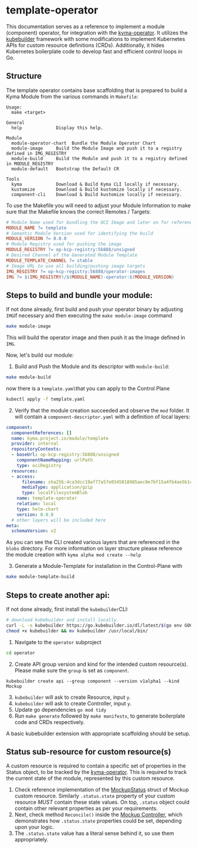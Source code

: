 # template-operator

This documentation serves as a reference to implement a module (component) operator, for integration with the [kyma-operator](https://github.com/kyma-project/kyma-operator/tree/main/operator).
It utilizes the [kubebuilder](https://book.kubebuilder.io/) framework with some modifications to implement Kubernetes APIs for custom resource definitions (CRDs). 
Additionally, it hides Kubernetes boilerplate code to develop fast and efficient control loops in Go.

## Structure

The template operator contains base scaffolding that is prepared to build a Kyma Module from the various commands in `Makefile`:

```
Usage:
  make <target>

General
  help             Display this help.

Module
  module-operator-chart  Bundle the Module Operator Chart
  module-image     Build the Module Image and push it to a registry defined in IMG_REGISTRY
  module-build     Build the Module and push it to a registry defined in MODULE_REGISTRY
  module-default   Bootstrap the Default CR

Tools
  kyma             Download & Build Kyma CLI locally if necessary.
  kustomize        Download & Build kustomize locally if necessary.
  component-cli    Download & Build kustomize locally if necessary.
```

To use the Makefile you will need to adjust your Module Information to make sure that the Makefile knows the correct Remotes / Targets:

```makefile
# Module Name used for bundling the OCI Image and later on for referencing in the Kyma Modules
MODULE_NAME ?= template
# Semantic Module Version used for identifying the build
MODULE_VERSION ?= 0.0.0
# Module Registry used for pushing the image
MODULE_REGISTRY ?= op-kcp-registry:56888/unsigned
# Desired Channel of the Generated Module Template
MODULE_TEMPLATE_CHANNEL ?= stable
# Image URL to use all building/pushing image targets
IMG_REGISTRY ?= op-kcp-registry:56888/operator-images
IMG ?= $(IMG_REGISTRY)/$(MODULE_NAME)-operator:$(MODULE_VERSION)
```

## Steps to build and bundle your module:

If not done already, first build and push your operator binary by adjusting `IMG`if necessary and then executing the `make module-image` command

```sh
make module-image
```

This will build the operator image and then push it as the Image defined in `IMG`.

Now, let's build our module:

1. Build and Push the Module and its descriptor with `module-build`:

```sh
make module-build
```

now there is a `template.yaml`that you can apply to the Control Plane

```sh
kubectl apply -f template.yaml
```

2. Verify that the module creation succeeded and observe the `mod` folder. It will contain a `component-descriptor.yaml` with a definition of local layers:

```yaml
component:
  componentReferences: []
  name: kyma.project.io/module/template
  provider: internal
  repositoryContexts:
  - baseUrl: op-kcp-registry:56888/unsigned
    componentNameMapping: urlPath
    type: ociRegistry
  resources:
  - access:
      filename: sha256:4ca3dcc19af77a57e0345018985aec0e7bf15a4fb4ae5b1c5392b45ea013c59a
      mediaType: application/gzip
      type: localFilesystemBlob
    name: template-operator
    relation: local
    type: helm-chart
    version: 0.0.0
  # other layers will be included here
meta:
  schemaVersion: v2
```

As you can see the CLI created various layers that are referenced in the `blobs` directory. For more information on layer structure please reference the module creation with `kyma alpha mod create --help`

3. Generate a Module-Template for installation in the Control-Plane with

```sh
make module-template-build
```

## Steps to create another api:

If not done already, first install the `kubebuilder`CLI:

```bash
# download kubebuilder and install locally.
curl -L -o kubebuilder https://go.kubebuilder.io/dl/latest/$(go env GOOS)/$(go env GOARCH)
chmod +x kubebuilder && mv kubebuilder /usr/local/bin/
```

1. Navigate to the `operator` subproject

```sh
cd operator
```

2. Create API group version and kind for the intended custom resource(s). Please make sure the `group` is set as `component`.

```
kubebuilder create api --group component --version v1alpha1 --kind Mockup
```

3. `kubebuilder` will ask to create Resource, input `y`.
4. `kubebuilder` will ask to create Controller, input `y`.
5. Update go dependencies `go mod tidy `
6. Run `make generate` followed by `make manifests`, to generate boilerplate code and CRDs respectively.

A basic kubebuilder extension with appropriate scaffolding should be setup.

## Status sub-resource for custom resource(s)

A custom resource is required to contain a specific set of properties in the Status object, to be tracked by the [kyma-operator](https://github.com/kyma-project/kyma-operator/tree/main/operator).
This is required to track the current state of the module, represented by this custom resource.

1. Check reference implementation of the [MockupStatus](./api/v1alpha1/mockup_types.go) struct of Mockup custom resource. Similarly `.status.state` property of your custom resource *MUST* contain these state values.
On top, `.status` object could contain other relevant properties as per your requirements.
2. Next, check method `Reconcile()` inside the [Mockup Controller](./controllers/mockup_controller.go), which demonstrates how `.status.state` properties could be set, depending upon your logic.
3. The `.status.state` value has a literal sense behind it, so use them appropriately.